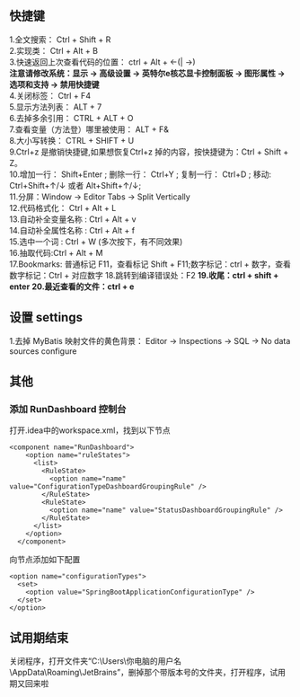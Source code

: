 ## 快捷键  
1.全文搜索： Ctrl + Shift + R  
2.实现类： Ctrl + Alt + B  
3.快速返回上次查看代码的位置： ctrl + Alt + <-(| ->)  
**注意请修改系统：显示 -> 高级设置 -> 英特尔e核芯显卡控制面板 -> 图形属性 -> 选项和支持 -> 禁用快捷键**  
4.关闭标签： Ctrl + F4  
5.显示方法列表： ALT + 7  
6.去掉多余引用： CTRL + ALT + O  
7.查看变量（方法登）哪里被使用： ALT + F&   
8.大小写转换： CTRL + SHIFT + U  
9.Ctrl+z 是撤销快捷键,如果想恢复Ctrl+z 掉的内容，按快捷键为：Ctrl + Shift + Z。  
10.增加一行： Shift+Enter ; 删除一行： Ctrl+Y ; 复制一行： Ctrl+D ; 移动: Ctrl+Shift+↑/↓  或者  Alt+Shift+↑/↓;  
11.分屏：Window -> Editor Tabs -> Split Vertically  
12.代码格式化： Ctrl + Alt + L  
13.自动补全变量名称 : Ctrl + Alt + v  
14.自动补全属性名称 : Ctrl + Alt + f  
15.选中一个词 : Ctrl + W (多次按下，有不同效果)  
16.抽取代码:Ctrl + Alt + M    
17.Bookmarks: 普通标记 F11，查看标记 Shift + F11;数字标记：ctrl + 数字，查看数字标记：Ctrl + 对应数字
18.跳转到编译错误处：F2
**19.收尾：ctrl + shift + enter**
**20.最近查看的文件：ctrl + e**

## 设置 settings  
1.去掉 MyBatis 映射文件的黄色背景： Editor -> Inspections -> SQL -> No data sources configure  

## 其他
### 添加 RunDashboard 控制台
打开.idea中的workspace.xml，找到以下节点  
```
<component name="RunDashboard">
    <option name="ruleStates">
      <list>
        <RuleState>
          <option name="name" value="ConfigurationTypeDashboardGroupingRule" />
        </RuleState>
        <RuleState>
          <option name="name" value="StatusDashboardGroupingRule" />
        </RuleState>
      </list>
    </option>
  </component>
```
向节点添加如下配置  
```
<option name="configurationTypes">
  <set>
    <option value="SpringBootApplicationConfigurationType" />
  </set>
</option>
```





## 试用期结束

关闭程序，打开文件夹“C:\Users\你电脑的用户名\AppData\Roaming\JetBrains”，删掉那个带版本号的文件夹，打开程序，试用期又回来啦
